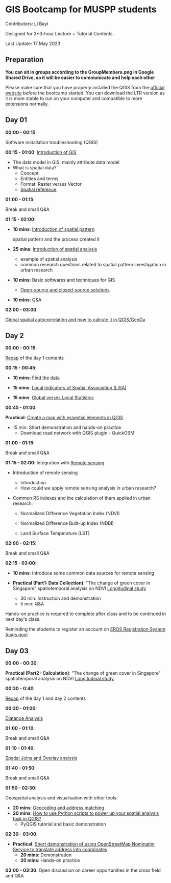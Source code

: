 # GIS Bootcamp for MUSPP students

Contributors: Li Bayi

Designed for 3*3-hour Lecture + Tutorial Contents.

Last Update: 17 May 2023

## Preparation

**You can sit in groups according to the GroupMembers.png in Google Shared Drive, so it will be easier to communicate and help each other**

Please make sure that you have properly installed the QGIS from the [official website](https://qgis.org/en/site/forusers/download.html) before the bootcamp started. You can download the LTR version as it is more stable to run on your computer and compatible to more extensions normally.

## Day 01

**00:00 - 00:15**: 

Software installation troubleshooting (QGIS)

**00:15 - 01:00**: [Introduction of GIS](./contents/001_definegis.md)

- The data model in GIS: mainly attribute data model
- What is spatial data?
  - Concept
  - Entities and terms
  - Format: Raster verses Vector
  - [Spatial reference](./contents/spatial_reference/coordinatesystem.md)

**01:00 - 01:15**: 

Break and small Q&A

**01:15 - 02:00**:

- **10 mins**: [Introduction of spatial pattern](./contents/002_spatialpattern.md)

  spatial pattern and the process created it

- **25 mins**: [Introduction of spatial analysis](./contents/002_definespatialanalysis.md)
  
  - example of spatial analysis
  - common research questions related to spatial pattern investigation in urban research
  
- **10 mins**: Basic softwares and techniques for GIS
  
  - [Open-source and closed-source solutions](./contents/os_cs.md)
  
- **10 mins**: Q&A

**02:00 - 03:00**:

[Global spatial autocorrelation and how to calcute it in QGIS/GeoDa](./contents/spatialautocorrelation.md)


## Day 2

**00:00 - 00:15**:

[Recap](./contents/recap_day01.md) of the day 1 contents

**00:15 - 00:45**:

- **10 mins**: [Find the data](./contents/datasearch.md)

- **15 mins**: [Local Indicators of Spatial Association (LISA)](./contents/lisa.md)
- **15 mins**: [Global verses Local Statistics](./contents/globallocal.md)

**00:45 - 01:00**:

**Practical**: [Create a map with essential elements in QGIS ](./contents/Practical01.md)

- 15 min: Short demonstration and hands-on practice
  - Download road network with QGIS plugin - QuickOSM

**01:00 - 01:15**: 

Break and small Q&A

**01:15 - 02:00**: Integration with [Remote sensing](./contents/rs.md)

- Introduction of remote sensing
  - Introduction
  - How could we apply remote sensing analysis in urban research?

- Common RS indexes and the calculation of them applied in urban research:

  - Normalized Difference Vegetation Index (NDVI)

  - Normalized Difference Built-up Index (NDBI)

  - Land Surface Temperature (LST)

**02:00 - 02:15**:

Break and small Q&A

**02:15 - 03:00**: 

- **10 mins**: Introduce some common data sources for remote sensing

- **Practical (Part1: Data Collection)**: "The change of green cover in Singapore" spatiotemporal analysis on NDVI [Longitudinal study](./contents/longitudinalNDVI.md)
  - 30 min: Instruction and demonstration
  - 5 min: Q&A

Hands-on practice is required to complete after class and to be continued in next day's class.

Reminding the students to register an account on [EROS Registration System (usgs.gov)](https://ers.cr.usgs.gov/register)

## Day 03

**00:00 - 00:30**: 

**Practical (Part2 : Calculation)**: "The change of green cover in Singapore" spatiotemporal analysis on NDVI [Longitudinal study](./contents/longitudinalNDVI2.md)

**00:30 - 0:40**

[Recap](./contents/recap_day02.md) of the day 1 and day 2 contents

**00:30 - 01:00**: 

[Diatance Analysis](./contents/distance_analysis.md)

**01:00 -  01:10**: 

Break and small Q&A

**01:10 -  01:40**: 

[Spatial Joins and Overlay analysis](./contents/overlay.md)

**01:40 -  01:50**: 

Break and small Q&A

**01:50 - 02:30**: 

Geospatial analysis and visualisation with other tools:

- **20 mins**: [Geocoding and address matching](./contents/geocoding.md)
- **20 mins**: [How to use Python scripts to power up your spatial analysis task in QGIS?](./contents/pyqgis.md)
  - PyQGIS tutorial and basic demonstration

**02:30 -  03:00**: 

- **Practical**: [Short demonstration of using OpenStreetMap Nominatim Service to translate address into coordinates](./contents/practical_geocoding_api.md)
  - **20 mins**: Demonstration
  - **20 mins**: Hands-on practice

**03:00 - 03:30**: Open discussion on career opportunities in the cross field and Q&A

